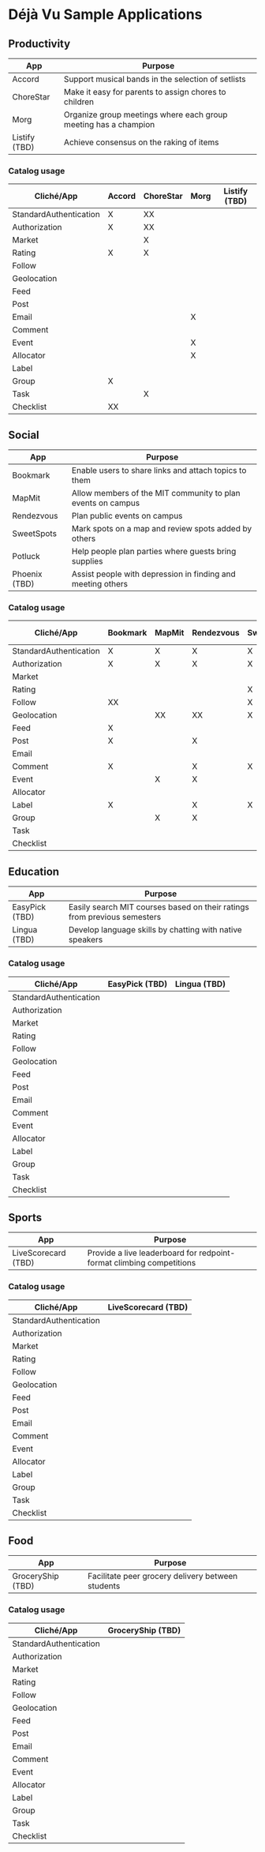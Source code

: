 Déjà Vu Sample Applications
===========================

Productivity
------------

| App | Purpose |
| ------ | ------- |
| Accord | Support musical bands in the selection of setlists |
| ChoreStar | Make it easy for parents to assign chores to children |
| Morg | Organize group meetings where each group meeting has a champion |
| Listify (TBD) | Achieve consensus on the raking of items |

### Catalog usage

| Cliché/App | Accord | ChoreStar | Morg | Listify (TBD) |
| ---------- | ------ | --------- | ---- | -------       |
| StandardAuthentication |   X    |    XX     |      |               |
| Authorization | X   |    XX     |      |               |
| Market     |        |     X     |      |               |
| Rating     |   X    |     X     |      |               |
| Follow     |        |           |      |               |
| Geolocation|        |           |      |               |
| Feed       |        |           |      |               |
| Post       |        |           |      |               |
| Email      |        |           |  X   |               |
| Comment    |        |           |      |               |
| Event      |        |           |  X   |               |
| Allocator  |        |           |  X   |               |
| Label      |        |           |      |               |
| Group      |   X    |           |      |               |
| Task       |        |     X     |      |               |
| Checklist  |   XX   |           |      |               |

Social
------

| App | Purpose |
| ------ | ------- |
| Bookmark | Enable users to share links and attach topics to them |
| MapMit | Allow members of the MIT community to plan events on campus |
| Rendezvous | Plan public events on campus |
| SweetSpots | Mark spots on a map and review spots added by others|
| Potluck | Help people plan parties where guests bring supplies |
| Phoenix (TBD) | Assist people with depression in finding and meeting others |

### Catalog usage

| Cliché/App | Bookmark | MapMit | Rendezvous | SweetSpots | Potluck | Phoenix (TBD) |
| ---------- | -------- | ------ | ---------- | ---------- | ------- | -------       |
| StandardAuthentication |    X     |   X    |     X      |    X       |   X     |               |
| Authorization | X     |   X    |     X      |    X       |   X     |               |
| Market     |          |        |            |            |   X     |               |
| Rating     |          |        |            |    X       |         |               |
| Follow     |    XX    |        |            |    X       |         |               |
| Geolocation|          |   XX   |     XX     |    X       |         |               |
| Feed       |    X     |        |            |            |         |               |
| Post       |    X     |        |     X      |            |         |               |
| Email      |          |        |            |            |         |               |
| Comment    |    X     |        |     X      |    X       |         |               |
| Event      |          |   X    |     X      |            |    X    |               |
| Allocator  |          |        |            |            |         |               |
| Label      |    X     |        |     X      |    X       |         |               |
| Group      |          |   X    |     X      |            |    X    |               |
| Task       |          |        |            |            |         |               |
| Checklist  |          |        |            |            |         |               |

Education
---------

| App | Purpose |
| ------ | ------- |
| EasyPick (TBD) | Easily search MIT courses based on their ratings from previous semesters |
| Lingua (TBD) | Develop language skills by chatting with native speakers |

### Catalog usage

| Cliché/App | EasyPick (TBD) | Lingua (TBD) |
| ---------- | --------       | ------       |
| StandardAuthentication |    |              |
| Authorization |             |              |
| Market     |                |              |
| Rating     |                |              |
| Follow     |                |              |
| Geolocation|                |              |
| Feed       |                |              |
| Post       |                |              |
| Email      |                |              |
| Comment    |                |              |
| Event      |                |              |
| Allocator  |                |              |
| Label      |                |              |
| Group      |                |              |
| Task       |                |              |
| Checklist  |                |              |

Sports
-------

| App | Purpose |
| ------ | ------- |
| LiveScorecard (TBD) | Provide a live leaderboard for redpoint-format climbing competitions |

### Catalog usage

| Cliché/App | LiveScorecard (TBD) |
| ---------- | -------------       |
| StandardAuthentication |         |
| Authorization |                  |
| Market     |                     |
| Rating     |                     |
| Follow     |                     |
| Geolocation|                     |
| Feed       |                     |
| Post       |                     |
| Email      |                     |
| Comment    |                     |
| Event      |                     |
| Allocator  |                     |
| Label      |                     |
| Group      |                     |
| Task       |                     |
| Checklist  |                     |

Food
----

| App | Purpose |
| ------ | ------- |
| GroceryShip (TBD) | Facilitate peer grocery delivery between students |

### Catalog usage

| Cliché/App | GroceryShip (TBD) |
| ---------- | -----------       |
| StandardAuthentication |       |
| Authorization |                |
| Market     |                   |
| Rating     |                   |
| Follow     |                   |
| Geolocation|                   |
| Feed       |                   |
| Post       |                   |
| Email      |                   |
| Comment    |                   |
| Event      |                   |
| Allocator  |                   |
| Label      |                   |
| Group      |                   |
| Task       |                   |
| Checklist  |                   |

